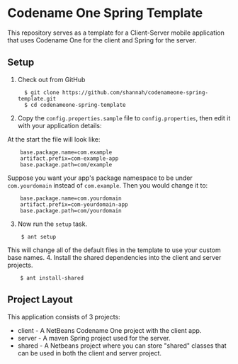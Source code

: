 # Codename One Spring Template

This repository serves as a template for a Client-Server mobile application that uses Codename One for the client and Spring for the server.

## Setup


1. Check out from GitHub

         $ git clone https://github.com/shannah/codenameone-spring-template.git
         $ cd codenameone-spring-template
2. Copy the `config.properties.sample` file to `config.properties`, then edit it with your application details:
 
 At the start the file will look like:

        base.package.name=com.example
        artifact.prefix=com-example-app
        base.package.path=com/example

 Suppose you want your app's package namespace to be under `com.yourdomain` instead of `com.example`.  Then you would change it to:
        
        base.package.name=com.yourdomain
        artifact.prefix=com-yourdomain-app
        base.package.path=com/yourdomain
3. Now run the `setup` task.
        
        $ ant setup
        
 This will change all of the default files in the template to use your custom base names.
4. Install the shared dependencies into the client and server projects.

        $ ant install-shared

## Project Layout

This application consists of 3 projects:

* client - A NetBeans Codename One project with the client app.
* server - A maven Spring project used for the server.
* shared - A Netbeans project where you can store "shared" classes that can be used in both the client and server project.




